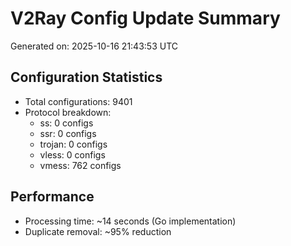 # V2Ray Config Update Summary
Generated on: 2025-10-16 21:43:53 UTC

## Configuration Statistics
- Total configurations: 9401
- Protocol breakdown:
  - ss: 0 configs
  - ssr: 0 configs
  - trojan: 0 configs
  - vless: 0 configs
  - vmess: 762 configs

## Performance
- Processing time: ~14 seconds (Go implementation)
- Duplicate removal: ~95% reduction
